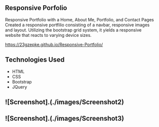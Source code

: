 ## Responsive Porfolio

Responsive Portfolio with a Home, About Me, Portfolio, and Contact Pages
Created a responsive portfilio consisting of a navbar, responsive images and layout. Utilizing the bootstrap grid system, it yields a responsive website that reacts to varying device sizes. 

https://23gzepke.github.io/Responsive-Portfolio/


## Technologies Used
* HTML
* CSS
* Bootstrap
* JQuery

## ![Screenshot].(./images/Screenshot2)
## ![Screenshot].(./images/Screenshot3)
